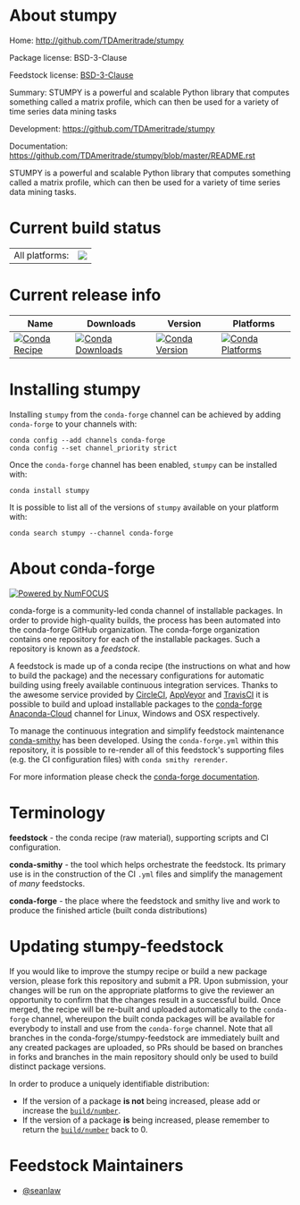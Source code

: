 About stumpy
============

Home: http://github.com/TDAmeritrade/stumpy

Package license: BSD-3-Clause

Feedstock license: [BSD-3-Clause](https://github.com/conda-forge/stumpy-feedstock/blob/master/LICENSE.txt)

Summary: STUMPY is a powerful and scalable Python library that computes something called a matrix profile, which can then be used for a variety of time series data mining tasks

Development: https://github.com/TDAmeritrade/stumpy

Documentation: https://github.com/TDAmeritrade/stumpy/blob/master/README.rst

STUMPY is a powerful and scalable Python library that computes something called a matrix profile, which can then be used for a variety of time series data mining tasks.


Current build status
====================


<table><tr><td>All platforms:</td>
    <td>
      <a href="https://dev.azure.com/conda-forge/feedstock-builds/_build/latest?definitionId=6737&branchName=master">
        <img src="https://dev.azure.com/conda-forge/feedstock-builds/_apis/build/status/stumpy-feedstock?branchName=master">
      </a>
    </td>
  </tr>
</table>

Current release info
====================

| Name | Downloads | Version | Platforms |
| --- | --- | --- | --- |
| [![Conda Recipe](https://img.shields.io/badge/recipe-stumpy-green.svg)](https://anaconda.org/conda-forge/stumpy) | [![Conda Downloads](https://img.shields.io/conda/dn/conda-forge/stumpy.svg)](https://anaconda.org/conda-forge/stumpy) | [![Conda Version](https://img.shields.io/conda/vn/conda-forge/stumpy.svg)](https://anaconda.org/conda-forge/stumpy) | [![Conda Platforms](https://img.shields.io/conda/pn/conda-forge/stumpy.svg)](https://anaconda.org/conda-forge/stumpy) |

Installing stumpy
=================

Installing `stumpy` from the `conda-forge` channel can be achieved by adding `conda-forge` to your channels with:

```
conda config --add channels conda-forge
conda config --set channel_priority strict
```

Once the `conda-forge` channel has been enabled, `stumpy` can be installed with:

```
conda install stumpy
```

It is possible to list all of the versions of `stumpy` available on your platform with:

```
conda search stumpy --channel conda-forge
```


About conda-forge
=================

[![Powered by
NumFOCUS](https://img.shields.io/badge/powered%20by-NumFOCUS-orange.svg?style=flat&colorA=E1523D&colorB=007D8A)](https://numfocus.org)

conda-forge is a community-led conda channel of installable packages.
In order to provide high-quality builds, the process has been automated into the
conda-forge GitHub organization. The conda-forge organization contains one repository
for each of the installable packages. Such a repository is known as a *feedstock*.

A feedstock is made up of a conda recipe (the instructions on what and how to build
the package) and the necessary configurations for automatic building using freely
available continuous integration services. Thanks to the awesome service provided by
[CircleCI](https://circleci.com/), [AppVeyor](https://www.appveyor.com/)
and [TravisCI](https://travis-ci.com/) it is possible to build and upload installable
packages to the [conda-forge](https://anaconda.org/conda-forge)
[Anaconda-Cloud](https://anaconda.org/) channel for Linux, Windows and OSX respectively.

To manage the continuous integration and simplify feedstock maintenance
[conda-smithy](https://github.com/conda-forge/conda-smithy) has been developed.
Using the ``conda-forge.yml`` within this repository, it is possible to re-render all of
this feedstock's supporting files (e.g. the CI configuration files) with ``conda smithy rerender``.

For more information please check the [conda-forge documentation](https://conda-forge.org/docs/).

Terminology
===========

**feedstock** - the conda recipe (raw material), supporting scripts and CI configuration.

**conda-smithy** - the tool which helps orchestrate the feedstock.
                   Its primary use is in the construction of the CI ``.yml`` files
                   and simplify the management of *many* feedstocks.

**conda-forge** - the place where the feedstock and smithy live and work to
                  produce the finished article (built conda distributions)


Updating stumpy-feedstock
=========================

If you would like to improve the stumpy recipe or build a new
package version, please fork this repository and submit a PR. Upon submission,
your changes will be run on the appropriate platforms to give the reviewer an
opportunity to confirm that the changes result in a successful build. Once
merged, the recipe will be re-built and uploaded automatically to the
`conda-forge` channel, whereupon the built conda packages will be available for
everybody to install and use from the `conda-forge` channel.
Note that all branches in the conda-forge/stumpy-feedstock are
immediately built and any created packages are uploaded, so PRs should be based
on branches in forks and branches in the main repository should only be used to
build distinct package versions.

In order to produce a uniquely identifiable distribution:
 * If the version of a package **is not** being increased, please add or increase
   the [``build/number``](https://docs.conda.io/projects/conda-build/en/latest/resources/define-metadata.html#build-number-and-string).
 * If the version of a package **is** being increased, please remember to return
   the [``build/number``](https://docs.conda.io/projects/conda-build/en/latest/resources/define-metadata.html#build-number-and-string)
   back to 0.

Feedstock Maintainers
=====================

* [@seanlaw](https://github.com/seanlaw/)

